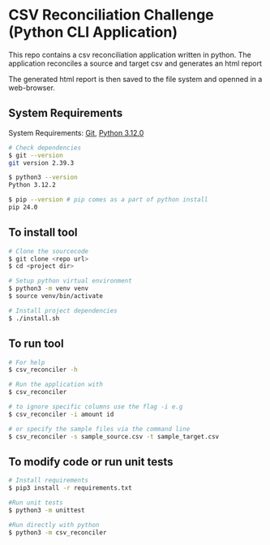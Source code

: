 # CSV Reconciliation Challenge (Python CLI Application)

This repo contains a csv reconciliation application written in python. 
The application reconciles a source and target csv and generates an html report

The generated html report is then saved to the file system and openned in a web-browser.



## System Requirements

System Requirements: [Git](http://www.git-scm.com), [Python 3.12.0](https://www.python.org/downloads/)

```bash
# Check dependencies
$ git --version
git version 2.39.3

$ python3 --version
Python 3.12.2

$ pip --version # pip comes as a part of python install
pip 24.0
```

## To install tool
```bash
# Clone the sourcecode
$ git clone <repo url>
$ cd <project dir>

# Setup python virtual environment
$ python3 -m venv venv
$ source venv/bin/activate

# Install project dependencies
$ ./install.sh
```

## To run tool
```bash
# For help
$ csv_reconciler -h

# Run the application with
$ csv_reconciler 

# to ignore specific columns use the flag -i e.g
$ csv_reconciler -i amount id

# or specify the sample files via the command line
$ csv_reconciler -s sample_source.csv -t sample_target.csv
```

## To modify code or run unit tests
```bash
# Install requirements
$ pip3 install -r requirements.txt                                                                   

#Run unit tests
$ python3 -m unittest

#Run directly with python
$ python3 -m csv_reconciler
```